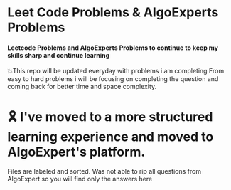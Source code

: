 # Leet Code Problems & AlgoExperts Problems

#### Leetcode Problems and AlgoExperts Problems to continue to keep my skills sharp and continue learning

:boom:This repo will be updated everyday with problems i am completing From easy to hard problems i will be focusing on completing the question and coming back for better time and space complexity.

# 🎗️ I've moved to a more structured learning experience and moved to AlgoExpert's platform.
Files are labeled and sorted. Was not able to rip all questions from AlgoExpert so you will find only the answers here
